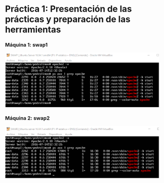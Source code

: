 
# Práctica 1: Presentación de las prácticas y preparación de las herramientas

### Máquina 1: **swap1**

![img](https://github.com/pedrolimon/SWAP1617/blob/master/Practica1/grepm1.png)

### Máquina 2: **swap2**

![img](https://github.com/pedrolimon/SWAP1617/blob/master/Practica1/grepm2.png)
